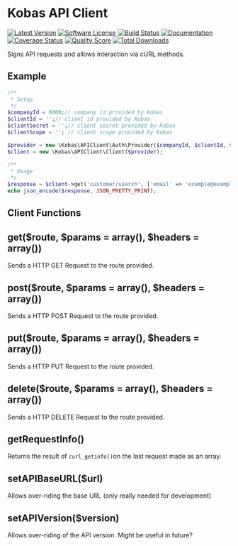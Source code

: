 # Kobas API Client
[![Latest Version](https://img.shields.io/github/release/KOBASSoftware/api-client-php.svg?style=flat-square)](https://github.com/KOBASSoftware/api-client-php/releases)
[![Software License](https://img.shields.io/badge/license-MIT-brightgreen.svg?style=flat-square)](LICENSE.md)
[![Build Status](https://img.shields.io/travis/KOBASSoftware/api-client-php/master.svg?style=flat-square)](https://travis-ci.org/KOBASSoftware/api-client-php)
[![Documentation](https://img.shields.io/badge/documentation-passing-brightgreen.svg?style=flat-square)](https://api-doc.kobas.co.uk/)
[![Coverage Status](https://img.shields.io/scrutinizer/coverage/g/KOBASSoftware/api-client-php.svg?style=flat-square)](https://scrutinizer-ci.com/g/KOBASSoftware/api-client-php/code-structure)
[![Quality Score](https://img.shields.io/scrutinizer/g/KOBASSoftware/api-client-php.svg?style=flat-square)](https://scrutinizer-ci.com/g/KOBASSoftware/api-client-php)
[![Total Downloads](https://img.shields.io/packagist/dt/kobas/api-client.svg?style=flat-square)](https://packagist.org/packages/KOBASSoftware/api-client-php)

Signs API requests and allows interaction via cURL methods.

## Example

```php
/**
 * Setup
 */
$companyId = 0000;// company id provided by Kobas
$clientId = '';// client id provided by Kobas
$clientSecret = '';// client secret provided by Kobas
$clientScope = ''; // client scope provided by Kobas

$provider = new \Kobas\APIClient\Auth\Provider($companyId, $clientId, $clientSecret, $clientScope);
$client = new \Kobas\APIClient\Client($provider);

/**
 * Usage
 */
$response = $client->get('customer/search', ['email' => 'example@example.com']);
echo json_encode($response, JSON_PRETTY_PRINT);
```

## Client Functions

## get($route, $params = array(), $headers = array())
Sends a HTTP GET Request to the route provided.

## post($route, $params = array(), $headers = array())
Sends a HTTP POST Request to the route provided.

## put($route, $params = array(), $headers = array())
Sends a HTTP PUT Request to the route provided.

## delete($route, $params = array(), $headers = array())
Sends a HTTP DELETE Request to the route provided.

## getRequestInfo()
Returns the result of `curl_getinfo()`on the last request made as an array.

## setAPIBaseURL($url)
Allows over-riding the base URL (only really needed for development)

## setAPIVersion($version)
Allows over-riding of the API version. Might be useful in future?




